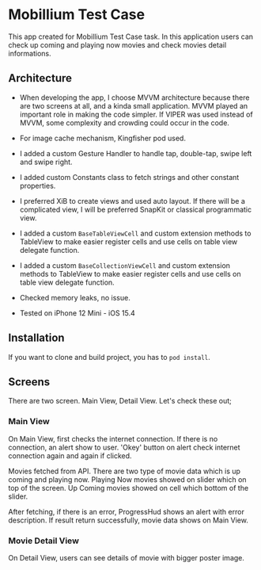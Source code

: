 
  
# Mobillium Test Case

This app created for Mobillium Test Case task. In this application users can check up coming and playing now movies and check movies detail informations.

## Architecture
* When developing the app, I choose MVVM architecture because there are two screens at all, and a kinda small application. MVVM played an important role in making the code simpler. If VIPER was used instead of MVVM, some complexity and crowding could occur in the code.

* For image cache mechanism, Kingfisher pod used.

* I added a custom Gesture Handler to handle tap, double-tap, swipe left and swipe right. 

* I added custom Constants class to fetch strings and other constant properties. 

* I preferred XiB to create views and used auto layout. If there will be a complicated view, I will be preferred SnapKit or classical programmatic view.

* I added a custom `BaseTableViewCell` and custom extension methods to TableView to make easier register cells and use cells on table view delegate function.

* I added a custom `BaseCollectionViewCell` and custom extension methods to TableView to make easier register cells and use cells on table view delegate function.

* Checked memory leaks, no issue.

* Tested on iPhone 12 Mini - iOS 15.4

## Installation
If you want to clone and build project, you has to `pod install`.

## Screens

 There are two screen. Main View, Detail View. Let's check these out;


### Main View
On Main View, first checks the internet connection. If there is no connection, an alert show to user. 'Okey' button on alert check internet connection again and again if clicked. 

Movies fetched from API. There are two type of movie data which is up coming and playing now. Playing Now movies showed on slider which on top of the screen. Up Coming movies showed on cell which bottom of the slider.

After fetching, if there is an error, ProgressHud shows an alert with error description. If result return successfully, movie data shows on Main View. 

### Movie Detail View
On Detail View, users can see details of movie with bigger poster image.

